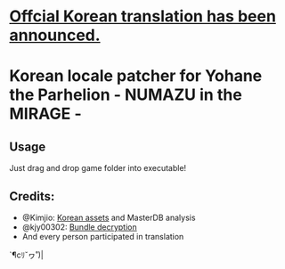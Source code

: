 # [Offcial Korean translation has been announced.](https://page.onstove.com/indie/global/view/10515745)

# Korean locale patcher for Yohane the Parhelion - NUMAZU in the MIRAGE - 

## Usage

Just drag and drop game folder into executable!

## Credits:

 - @Kimjio: [Korean assets](https://github.com/Kimjio/yohanuma-ko-assets) and MasterDB analysis
 - @kjy00302: [Bundle decryption](https://github.com/kjy00302/yohacrypt)
 - And every person participated in translation

`¶cﾘ˘ヮ˚)|
